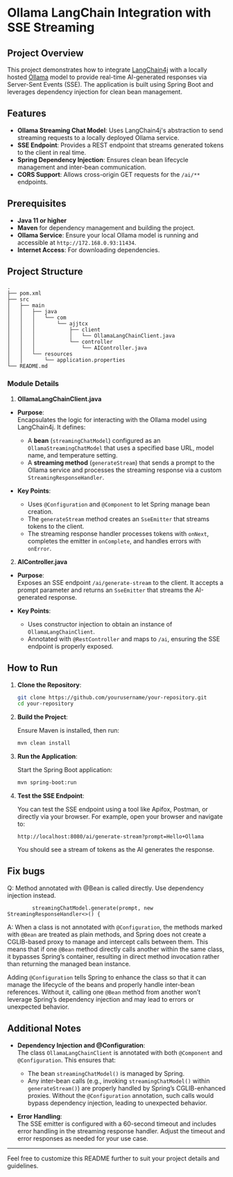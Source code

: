 # Ollama LangChain Integration with SSE Streaming

## Project Overview

This project demonstrates how to integrate [LangChain4j](https://github.com/langchain4j/langchain4j) with a locally hosted [Ollama](https://docs.langchain4j.dev/integrations/language-models/ollama/) model to provide real-time AI-generated responses via Server-Sent Events (SSE). The application is built using Spring Boot and leverages dependency injection for clean bean management.

## Features

- **Ollama Streaming Chat Model**: Uses LangChain4j's abstraction to send streaming requests to a locally deployed Ollama service.
- **SSE Endpoint**: Provides a REST endpoint that streams generated tokens to the client in real time.
- **Spring Dependency Injection**: Ensures clean bean lifecycle management and inter-bean communication.
- **CORS Support**: Allows cross-origin GET requests for the `/ai/**` endpoints.

## Prerequisites

- **Java 11 or higher**
- **Maven** for dependency management and building the project.
- **Ollama Service**: Ensure your local Ollama model is running and accessible at `http://172.168.0.93:11434`.
- **Internet Access**: For downloading dependencies.

## Project Structure

```
.
├── pom.xml
├── src
│   ├── main
│   │   ├── java
│   │   │   └── com
│   │   │       └── ajjtcx
│   │   │           ├── client
│   │   │           │   └── OllamaLangChainClient.java
│   │   │           └── controller
│   │   │               └── AIController.java
│   │   └── resources
│   │       └── application.properties
└── README.md
```

### Module Details

1. **OllamaLangChainClient.java**

  - **Purpose**:  
    Encapsulates the logic for interacting with the Ollama model using LangChain4j. It defines:

    - A **bean** (`streamingChatModel`) configured as an `OllamaStreamingChatModel` that uses a specified base URL, model name, and temperature setting.
    - A **streaming method** (`generateStream`) that sends a prompt to the Ollama service and processes the streaming response via a custom `StreamingResponseHandler`.

  - **Key Points**:
    - Uses `@Configuration` and `@Component` to let Spring manage bean creation.
    - The `generateStream` method creates an `SseEmitter` that streams tokens to the client.
    - The streaming response handler processes tokens with `onNext`, completes the emitter in `onComplete`, and handles errors with `onError`.

2. **AIController.java**

  - **Purpose**:  
    Exposes an SSE endpoint `/ai/generate-stream` to the client. It accepts a prompt parameter and returns an `SseEmitter` that streams the AI-generated response.

  - **Key Points**:
    - Uses constructor injection to obtain an instance of `OllamaLangChainClient`.
    - Annotated with `@RestController` and maps to `/ai`, ensuring the SSE endpoint is properly exposed.

## How to Run

1. **Clone the Repository**:

   ```bash
   git clone https://github.com/yourusername/your-repository.git
   cd your-repository
   ```

2. **Build the Project**:

   Ensure Maven is installed, then run:

   ```bash
   mvn clean install
   ```

3. **Run the Application**:

   Start the Spring Boot application:

   ```bash
   mvn spring-boot:run
   ```

4. **Test the SSE Endpoint**:

   You can test the SSE endpoint using a tool like Apifox, Postman, or directly via your browser. For example, open your browser and navigate to:

   ```
   http://localhost:8080/ai/generate-stream?prompt=Hello+Ollama
   ```

   You should see a stream of tokens as the AI generates the response.

## Fix bugs 
Q: Method annotated with @Bean is called directly. Use dependency injection instead.
```
        streamingChatModel.generate(prompt, new StreamingResponseHandler<>() {
```

A: When a class is not annotated with `@Configuration`, the methods marked with `@Bean` are treated as plain methods, and Spring does not create a CGLIB-based proxy to manage and intercept calls between them. This means that if one `@Bean` method directly calls another within the same class, it bypasses Spring’s container, resulting in direct method invocation rather than returning the managed bean instance.

Adding `@Configuration` tells Spring to enhance the class so that it can manage the lifecycle of the beans and properly handle inter-bean references. Without it, calling one `@Bean` method from another won’t leverage Spring’s dependency injection and may lead to errors or unexpected behavior.

## Additional Notes

- **Dependency Injection and @Configuration**:  
  The class `OllamaLangChainClient` is annotated with both `@Component` and `@Configuration`. This ensures that:
  - The bean `streamingChatModel()` is managed by Spring.
  - Any inter-bean calls (e.g., invoking `streamingChatModel()` within `generateStream()`) are properly handled by Spring’s CGLIB-enhanced proxies. Without the `@Configuration` annotation, such calls would bypass dependency injection, leading to unexpected behavior.

- **Error Handling**:  
  The SSE emitter is configured with a 60-second timeout and includes error handling in the streaming response handler. Adjust the timeout and error responses as needed for your use case.

---

Feel free to customize this README further to suit your project details and guidelines.